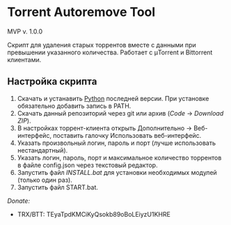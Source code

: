 # Torrent Autoremove Tool

MVP v. 1.0.0

Скрипт для удаления старых торрентов вместе с данными при превышении указанного количества. 
Работает с μTorrent и Bittorrent клиентами. 

## Настройка скрипта
1. Скачать и устанавить [Python](https://www.python.org/downloads/) последней версии. При установке обязательно добавить запись в PATH.
2. Скачать данный репозиторий через git или архив (_Code_ -> _Download ZIP_).
3. В настройках торрент-клиента открыть Дополнительно -> Веб-интерфейс, поставить галочку Использовать веб-интерфейс. 
4. Указать произвольный логин, пароль и порт (лучше использовать нестандартный).
5. Указать логин, пароль, порт и максимальное количество торрентов в файле config.json через текстовый редактор.
6. Запустить файл _INSTALL.bat_ для установки необходимых модулей (только один раз).
7. Запустить файл START.bat.

_Donate:_
* TRX/BTT: TEyaTpdKMCiKyQsokb89oBoLEiyzU1KHRE
